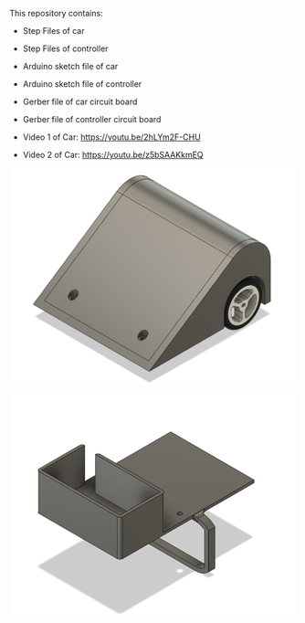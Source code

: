 This repository contains:

- Step Files of car
- Step Files of controller
- Arduino sketch file of car
- Arduino sketch file of controller
- Gerber file of car circuit board
- Gerber file of controller circuit board

- Video 1 of Car: https://youtu.be/2hLYm2F-CHU
- Video 2 of Car: https://youtu.be/z5bSAAKkmEQ

![Image of Car](Car.PNG)

![Image of Transmitter](Transmitter.PNG)
